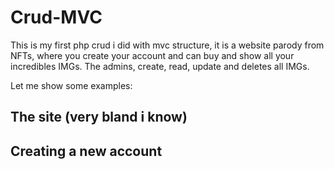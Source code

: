# Crud-MVC

This is my first php crud i did with mvc structure, it is a website parody from NFTs, where you create your account and can buy and show all your incredibles IMGs.
The admins, create, read, update and deletes all IMGs.

Let me show some examples:

## The site (very bland i know)

## Creating a new account

